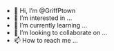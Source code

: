 - 👋 Hi, I’m @GriffPtown
- 👀 I’m interested in ...
- 🌱 I’m currently learning ...
- 💞️ I’m looking to collaborate on ...
- 📫 How to reach me ...

<!---
GriffPtown/GriffPtown is a ✨ special ✨ repository because its `README.md` (this file) appears on your GitHub profile.
You can click the Preview link to take a look at your changes.
--->
